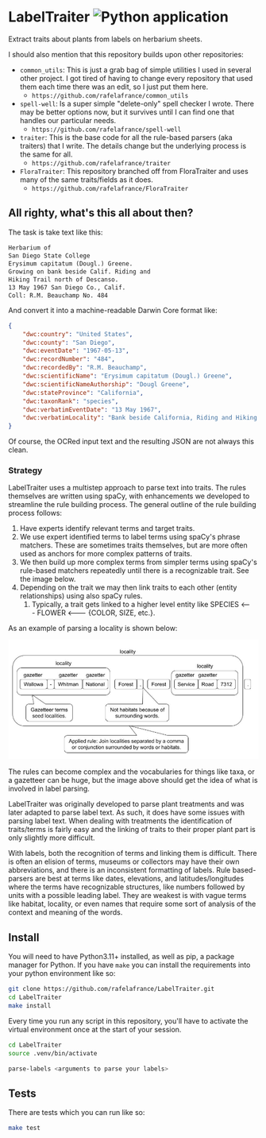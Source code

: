 # LabelTraiter ![Python application](https://github.com/rafelafrance/LabelTraiter/workflows/CI/badge.svg)

Extract traits about plants from labels on herbarium sheets.

I should also mention that this repository builds upon other repositories:
- `common_utils`: This is just a grab bag of simple utilities I used in several other project. I got tired of having to change every repository that used them each time there was an edit, so I just put them here.
  - `https://github.com/rafelafrance/common_utils`
- `spell-well`: Is a super simple "delete-only" spell checker I wrote. There may be better options now, but it survives until I can find one that handles our particular needs.
  - `https://github.com/rafelafrance/spell-well`
- `traiter`: This is the base code for all the rule-based parsers (aka traiters) that I write. The details change but the underlying process is the same for all.
  - `https://github.com/rafelafrance/traiter`
- `FloraTraiter`: This repository branched off from FloraTraiter and uses many of the same traits/fields as it does.
  - `https://github.com/rafelafrance/FloraTraiter`

## All righty, what's this all about then?

The task is take text like this:

```
Herbarium of
San Diego State College
Erysimum capitatum (Dougl.) Greene.
Growing on bank beside Calif. Riding and
Hiking Trail north of Descanso.
13 May 1967 San Diego Co., Calif.
Coll: R.M. Beauchamp No. 484
```

And convert it into a machine-readable Darwin Core format like:

```json
{
    "dwc:country": "United States",
    "dwc:county": "San Diego",
    "dwc:eventDate": "1967-05-13",
    "dwc:recordNumber": "484",
    "dwc:recordedBy": "R.M. Beauchamp",
    "dwc:scientificName": "Erysimum capitatum (Dougl.) Greene",
    "dwc:scientificNameAuthorship": "Dougl Greene",
    "dwc:stateProvince": "California",
    "dwc:taxonRank": "species",
    "dwc:verbatimEventDate": "13 May 1967",
    "dwc:verbatimLocality": "Bank beside California, Riding and Hiking Trail north of Descanso"
}
```

Of course, the OCRed input text and the resulting JSON are not always this clean.

### Strategy

LabelTraiter uses a multistep approach to parse text into traits. The rules themselves are written using spaCy, with enhancements we developed to streamline the rule building process. The general outline of the rule building process follows:

1. Have experts identify relevant terms and target traits.
2. We use expert identified terms to label terms using spaCy's phrase matchers. These are sometimes traits themselves, but are more often used as anchors for more complex patterns of traits.
3. We then build up more complex terms from simpler terms using spaCy's rule-based matchers repeatedly until there is a recognizable trait. See the image below.
4. Depending on the trait we may then link traits to each other (entity relationships) using also spaCy rules.
   1. Typically, a trait gets linked to a higher level entity like SPECIES <--- FLOWER <--- {COLOR, SIZE, etc.}.

As an example of parsing a locality is shown below:

![<img src="assets/locality_parsing.jpg" width="700" />](assets/locality_parsing.jpg)

The rules can become complex and the vocabularies for things like taxa, or a gazetteer can be huge, but the image above should get the idea of what is involved in label parsing.

LabelTraiter was originally developed to parse plant treatments and was later adapted to parse label text. As such, it does have some issues with parsing label text. When dealing with treatments the identification of traits/terms is fairly easy and the linking of traits to their proper plant part is only slightly more difficult.

With labels, both the recognition of terms and linking them is difficult. There is often an elision of terms, museums or collectors may have their own abbreviations, and there is an inconsistent formatting of labels. Rule based-parsers are best at terms like dates, elevations, and latitudes/longitudes where the terms have recognizable structures, like numbers followed by units with a possible leading label. They are weakest is with vague terms like habitat, locality, or even names that require some sort of analysis of the context and meaning of the words.

## Install

You will need to have Python3.11+ installed, as well as pip, a package manager for Python.
If you have `make` you can install the requirements into your python environment like so:

```bash
git clone https://github.com/rafelafrance/LabelTraiter.git
cd LabelTraiter
make install
```

Every time you run any script in this repository, you'll have to activate the virtual environment once at the start of your session.

```bash
cd LabelTraiter
source .venv/bin/activate
```

```bash
parse-labels <arguments to parse your labels>
```

## Tests

There are tests which you can run like so:

```bash
make test
```
